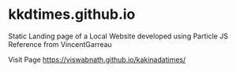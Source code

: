 # kkdtimes.github.io
Static Landing page of a Local Website developed using Particle JS Reference from VincentGarreau


Visit Page 
https://viswabnath.github.io/kakinadatimes/
